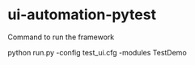 # ui-automation-pytest

Command to run the framework

python run.py -config test_ui.cfg -modules TestDemo
